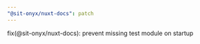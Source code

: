 ```yaml
---
"@sit-onyx/nuxt-docs": patch
---
```


fix(@sit-onyx/nuxt-docs): prevent missing test module on startup
